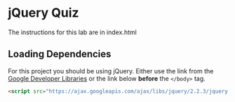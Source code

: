 # jQuery Quiz

The instructions for this lab are in index.html

## Loading Dependencies

For this project you should be using jQuery. Either use the link from the [Google Developer Libraries](https://developers.google.com/speed/libraries/#jquery) or the link below **before** the `</body>` tag.

```html
<script src="https://ajax.googleapis.com/ajax/libs/jquery/2.2.3/jquery.min.js"></script>
```
